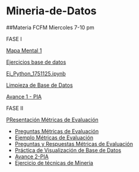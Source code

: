 # Mineria-de-Datos
##Materia FCFM Miercoles 7-10 pm  

FASE I

[Mapa Mental 1](https://github.com/FernandoChaires/Mineria-de-Datos/blob/main/MapaMental_1_1751125.pdf.pdf)

[Ejercicios base de datos](https://github.com/Danielaht03/Mineria-de-Datos/blob/main/Equipo_8-Ejercicio%20base%20de%20datos.pdf)

[Ej_Python_1751125.ipynb](http://localhost:8888/notebooks/Ej_Python_1751125.ipynb)

[Limpieza de Base de Datos](https://github.com/Danielaht03/Mineria-de-Datos/blob/main/Ej_Limpieza_8.ipynb)

[Avance 1 - PIA](https://github.com/Danielaht03/Mineria-de-Datos/blob/main/Avance1_PIA_Equipo8.ipynb)

 FASE II

[PResentación Métricas de Evaluación](https://github.com/Danielaht03/Mineria-de-Datos/blob/main/Presentacion_Metricas%20de%20Evaluaci%C3%B3n_Eq8.pdf)

* [Preguntas Métricas de Evaluación](https://github.com/Danielaht03/Mineria-de-Datos/blob/main/Preguntas_Metricas%20de%20Evaluaci%C3%B3n_Eq8.pdf)
* [Ejemplo Métricas de Evaluación](https://github.com/Danielaht03/Mineria-de-Datos/blob/main/Ejemplo_Metricas_de_Evaluacion_Eq8.ipynb)
* [Preguntas y Respuestas Métricas de Evaluación](https://github.com/Danielaht03/Mineria-de-Datos/blob/main/Preguntas%26Respuestas_Metricas%20de%20Evaluaci%C3%B3n_Eq8.pdf)
* [Práctica de Visualización de Base de Datos](https://github.com/Danielaht03/Mineria-de-Datos/blob/main/Visualizaci%C3%B3n_Equipo8%20.ipynb)
* [Avance 2-PIA](https://github.com/Danielaht03/Mineria-de-Datos/blob/main/AvanceII_002_Equipo08.ipynb)
* [Ejercicio de técnicas de Mineria](https://github.com/Danielaht03/Mineria-de-Datos/blob/main/TecnicasPIA_002_Equipo08%20.ipynb)

